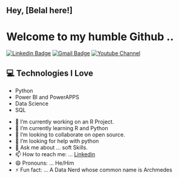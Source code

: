## Hey, [Belal here!]

<h1>Welcome to my humble Github ..</h1> 


[![Linkedin Badge](https://img.shields.io/badge/-BelalMohamed-blue?style=flat-square&logo=Linkedin&logoColor=white&link=https://www.linkedin.com/in/belal-mohamed-ali/)](https://www.linkedin.com/in/belal-mohamed-ali) [![Gmail Badge](https://img.shields.io/badge/-Gmail-c14438?style=flat-square&logo=Gmail&logoColor=white&link=mailto::mr.belalmohamed.ali@gmail.com)](mailto:mr.belalmohamed.ali@gmail.com) [![Youtube Channel](https://img.shields.io/badge/-Belal_Mohamed-c14438?style=flat-square&logo=Youtube&link=https://www.youtube.com/channel/UCNEWo0OPlOHlDES0iCzjeLQ)](https://www.youtube.com/channel/UCNEWo0OPlOHlDES0iCzjeLQ)
<p align="left"></p>



## :computer: Technologies I Love
* Python
* Power BI and PowerAPPS 
* Data Science
* SQL 



- 🔭 I’m currently working on an R Project. 
- 🌱 I’m currently learning R and Python 
- 👯 I’m looking to collaborate on open source. 
- 🤔 I’m looking for help with python
- 💬 Ask me about ... soft Skills.
- 📫 How to reach me: ... [Linkedin](www.linkedin.com/in/belal-mohamed-ali)
- 😄 Pronouns: ... He/Him
- ⚡ Fun fact: ... A Data Nerd whose common name is Archmedes 

